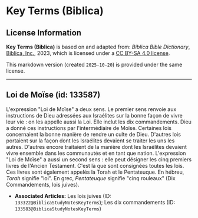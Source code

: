 # Key Terms (Biblica)

## License Information

**Key Terms (Biblica)** is based on and adapted from: _Biblica Bible Dictionary_, [Biblica, Inc.](https://www.biblica.com/), 2023, which is licensed under a [CC BY-SA 4.0 license](https://creativecommons.org/licenses/by-sa/4.0/legalcode.en).

This markdown version (created `2025-10-20`) is provided under the same license.



--------------------------------

## Loi de Moïse (id: 133587)

L'expression "Loi de Moïse" a deux sens. Le premier sens renvoie aux instructions de Dieu adressées aux Israélites sur la bonne façon de vivre leur vie : on les appelle aussi la Loi. Elle inclut les dix commandements. Dieu a donné ces instructions par l'intermédiaire de Moïse. Certaines lois concernaient la bonne manière de rendre un culte de Dieu. D'autres lois portaient sur la façon dont les Israélites devaient se traiter les uns les autres. D'autres encore traitaient de la manière dont les Israélites devaient vivre ensemble dans les communautés et en tant que nation. L'expression "Loi de Moïse" a aussi un second sens : elle peut désigner les cinq premiers livres de l'Ancien Testament. C'est là que sont consignées toutes les lois. Ces livres sont également appelés la Torah et le Pentateuque. En hébreu, *Torah* signifie "loi". En grec, *Pentateuque* signifie "cinq rouleaux" (Dix Commandements, lois juives).

* **Associated Articles:** Les lois juives (ID: `133322@BiblicaStudyNotesKeyTerms`); Les dix commandements (ID: `133583@BiblicaStudyNotesKeyTerms`)

